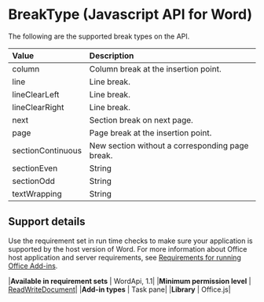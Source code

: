 # BreakType (Javascript API for Word) 
The following are the supported break types on the API.

| Value         | Description     |
|:-----------------|:--------|
|column| Column break at the insertion point. |
|line| Line break. |
|lineClearLeft|  Line break. |
|lineClearRight|Line break. |
|next| Section break on next page. |
|page| Page break at the insertion point.|
|sectionContinuous| New section without a corresponding page break.|
|sectionEven| String | Section break with the next section beginning on the next even-numbered page. If the section break falls on an even-numbered page, Word leaves the next odd-numbered page blank.|
|sectionOdd| String | Section break with the next section beginning on the next odd-numbered page. If the section break falls on an odd-numbered page, Word leaves the next even-numbered page blank.|
|textWrapping| String | Ends the current line and forces the text to continue below a picture, table, or other item. The text continues on the next blank line that does not contain a table aligned with the left or right margin.|

## Support details

Use the requirement set in run time checks to make sure your application is supported by the host version of Word. For more information about Office host application and server requirements, see [Requirements for running Office Add-ins](https://msdn.microsoft.com/EN-US/library/office/dn833104.aspx).

|**Available in requirement sets** | WordApi, 1.1|
|**Minimum permission level** | [ReadWriteDocument](https://msdn.microsoft.com/EN-US/library/office/jj220081.aspx)|
|**Add-in types** | Task pane|
|**Library** | Office.js|